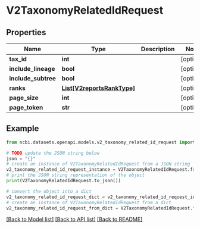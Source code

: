 # V2TaxonomyRelatedIdRequest


## Properties

Name | Type | Description | Notes
------------ | ------------- | ------------- | -------------
**tax_id** | **int** |  | [optional] 
**include_lineage** | **bool** |  | [optional] 
**include_subtree** | **bool** |  | [optional] 
**ranks** | [**List[V2reportsRankType]**](V2reportsRankType.md) |  | [optional] 
**page_size** | **int** |  | [optional] 
**page_token** | **str** |  | [optional] 

## Example

```python
from ncbi.datasets.openapi.models.v2_taxonomy_related_id_request import V2TaxonomyRelatedIdRequest

# TODO update the JSON string below
json = "{}"
# create an instance of V2TaxonomyRelatedIdRequest from a JSON string
v2_taxonomy_related_id_request_instance = V2TaxonomyRelatedIdRequest.from_json(json)
# print the JSON string representation of the object
print(V2TaxonomyRelatedIdRequest.to_json())

# convert the object into a dict
v2_taxonomy_related_id_request_dict = v2_taxonomy_related_id_request_instance.to_dict()
# create an instance of V2TaxonomyRelatedIdRequest from a dict
v2_taxonomy_related_id_request_from_dict = V2TaxonomyRelatedIdRequest.from_dict(v2_taxonomy_related_id_request_dict)
```
[[Back to Model list]](../README.md#documentation-for-models) [[Back to API list]](../README.md#documentation-for-api-endpoints) [[Back to README]](../README.md)



